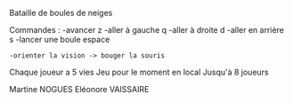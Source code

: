 Bataille de boules de neiges

Commandes :
    -avancer            z
    -aller à gauche     q
    -aller à droite     d
    -aller en arrière   s
    -lancer une boule   espace

    -orienter la vision -> bouger la souris

Chaque joueur a 5 vies
Jeu pour le moment en local
Jusqu'à 8 joueurs

Martine NOGUES
Eléonore VAISSAIRE